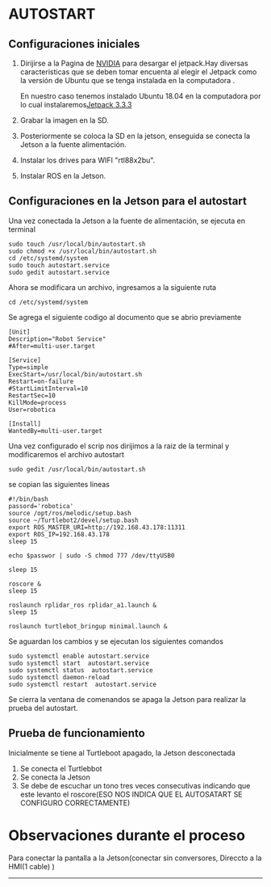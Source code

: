 # AUTOSTART

## Configuraciones iniciales 
1. Dirijirse a la Pagina de [NVIDIA](https://developer.nvidia.com/embedded/jetpack-archive) para desargar el jetpack.Hay diversas caracteristicas que se deben tomar encuenta al elegir el Jetpack como la versión de Ubuntu que se tenga instalada en la computadora .

    En nuestro caso tenemos instalado Ubuntu 18.04 en la computadora por lo cual instalaremos[Jetpack 3.3.3](https://developer.nvidia.com/embedded/jetpack-3_3_3)


5. Grabar la imagen en la SD.

6. Posteriormente se coloca la SD en la jetson, enseguida se conecta la Jetson a la fuente alimentación.

   
7. Instalar los drives para WIFI  "rtl88x2bu".  

8. Instalar ROS en la Jetson.





## Configuraciones en la Jetson para el autostart

Una vez conectada la Jetson a la fuente de alimentación, se ejecuta en terminal

```
sudo touch /usr/local/bin/autostart.sh
sudo chmod +x /usr/local/bin/autostart.sh
cd /etc/systemd/system
sudo touch autostart.service
sudo gedit autostart.service 

```
Ahora se modificara un archivo, ingresamos a la siguiente ruta  

```
cd /etc/systemd/system
```
Se agrega el siguiente codigo al documento que se abrio previamente
```
[Unit]
Description="Robot Service"
#After=multi-user.target

[Service]
Type=simple
ExecStart=/usr/local/bin/autostart.sh
Restart=on-failure
#StartLimitInterval=10
RestartSec=10
KillMode=process
User=robotica

[Install]
WantedBy=multi-user.target
```

Una vez configurado el scrip nos dirijimos a la raiz de la terminal y modificaremos el archivo autostart

```
sudo gedit /usr/local/bin/autostart.sh
```
se copian las siguientes lineas

```
#!/bin/bash
passord='robotica'
source /opt/ros/melodic/setup.bash
source ~/Turtlebot2/devel/setup.bash
export ROS_MASTER_URI=http://192.168.43.178:11311
export ROS_IP=192.168.43.178
sleep 15

echo $passwor | sudo -S chmod 777 /dev/ttyUSB0 

sleep 15

roscore &
sleep 15

roslaunch rplidar_ros rplidar_a1.launch &
sleep 15

roslaunch turtlebot_bringup minimal.launch & 
```
Se aguardan los cambios y se ejecutan los siguientes comandos

```
sudo systemctl enable autostart.service 
sudo systemctl start  autostart.service 
sudo systemctl status  autostart.service 
sudo systemctl daemon-reload
sudo systemctl restart  autostart.service

```
Se cierra la ventana de comenandos se apaga la Jetson para realizar la prueba del autostart.

## Prueba de funcionamiento

Inicialmente se tiene al Turtleboot apagado, la Jetson desconectada 

1. Se conecta el Turtlebbot
2. Se conecta la Jetson
3. Se debe de escuchar un tono tres veces consecutivas indicando que este levanto el roscore(ESO NOS INDICA QUE EL AUTOSATART SE CONFIGURO CORRECTAMENTE)



# Observaciones durante el proceso 

Para conectar la pantalla a la Jetson(conectar sin conversores, Direccto a la HMI(1 cable) )


*********************************************
